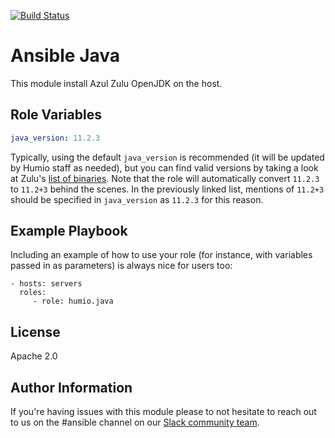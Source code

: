 [![Build Status](https://cloud.drone.io/api/badges/humio/ansible-java/status.svg)](https://cloud.drone.io/humio/ansible-java)

Ansible Java
=========

This module install Azul Zulu OpenJDK on the host.

Role Variables
--------------

```yaml
java_version: 11.2.3
```

Typically, using the default `java_version` is recommended (it will be updated by Humio staff as needed), but you can
find valid versions by taking a look at Zulu's [list of binaries](http://static.azul.com/zulu/bin/). Note that the role
will automatically convert `11.2.3` to `11.2+3` behind the scenes. In the previously linked list, mentions of `11.2+3`
should be specified in `java_version` as `11.2.3` for this reason.

Example Playbook
----------------

Including an example of how to use your role (for instance, with variables passed in as parameters) is always nice for users too:

    - hosts: servers
      roles:
         - role: humio.java

License
-------

Apache 2.0

Author Information
------------------

If you're having issues with this module please to not hesitate to reach out to us on the #ansible channel on our [Slack community team](https://community.humio.com/). 
